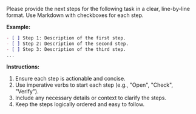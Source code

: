 Please provide the next steps for the following task in a clear, line-by-line format. Use Markdown with checkboxes for each step.

**Example:**

```markdown
- [ ] Step 1: Description of the first step.
- [ ] Step 2: Description of the second step.
- [ ] Step 3: Description of the third step.
...
```

**Instructions:**

1. Ensure each step is actionable and concise.
2. Use imperative verbs to start each step (e.g., "Open", "Check", "Verify").
3. Include any necessary details or context to clarify the steps.
4. Keep the steps logically ordered and easy to follow.